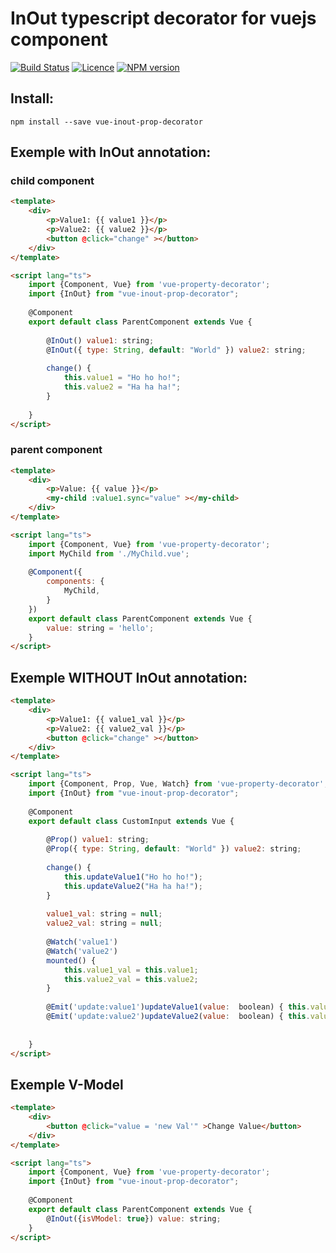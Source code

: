 # InOut typescript decorator for vuejs component 

[![Build Status](https://travis-ci.org/GollumJS/vue-inout-prop-decorator.svg?branch=master)](https://travis-ci.org/GollumJS/vue-inout-prop-decorator)
[![Licence](https://img.shields.io/npm/l/vue-inout-prop-decorator.svg?colorB=4B9081)](https://github.com/GollumJS/vue-inout-prop-decorator/blob/master/LICENSE)
[![NPM version](https://img.shields.io/npm/v/vue-inout-prop-decorator.svg)](https://www.npmjs.com/package/vue-inout-prop-decorator)

## Install:

```
npm install --save vue-inout-prop-decorator
```

## Exemple with InOut annotation:

### child component

```html
<template>
	<div>
		<p>Value1: {{ value1 }}</p>
		<p>Value2: {{ value2 }}</p>
		<button @click="change" ></button>
	</div>
</template>

<script lang="ts">
	import {Component, Vue} from 'vue-property-decorator';
	import {InOut} from "vue-inout-prop-decorator";
	
	@Component
	export default class ParentComponent extends Vue {
		
		@InOut() value1: string;
		@InOut({ type: String, default: "World" }) value2: string;
		
		change() {
			this.value1 = "Ho ho ho!";
			this.value2 = "Ha ha ha!";
		}
		
	}
</script>
```

### parent component

```html
<template>
	<div>
		<p>Value: {{ value }}</p>
		<my-child :value1.sync="value" ></my-child>
	</div>
</template>

<script lang="ts">
	import {Component, Vue} from 'vue-property-decorator';
	import MyChild from './MyChild.vue';
	
	@Component({
		components: {
			MyChild,
		}
	})
	export default class ParentComponent extends Vue {
		value: string = 'hello';		
	}
</script>
```

## Exemple WITHOUT InOut annotation:


```html
<template>
	<div>
		<p>Value1: {{ value1_val }}</p>
		<p>Value2: {{ value2_val }}</p>
		<button @click="change" ></button>
	</div>
</template>

<script lang="ts">
	import {Component, Prop, Vue, Watch} from 'vue-property-decorator';
	import {InOut} from "vue-inout-prop-decorator";
	
	@Component
	export default class CustomInput extends Vue {
		
		@Prop() value1: string;
		@Prop({ type: String, default: "World" }) value2: string;
		
		change() {
			this.updateValue1("Ho ho ho!");
			this.updateValue2("Ha ha ha!");
		}
		
		value1_val: string = null;
		value2_val: string = null;
		
		@Watch('value1')
		@Watch('value2')
		mounted() {
			this.value1_val = this.value1;
			this.value2_val = this.value2;
		}
		
		@Emit('update:value1')updateValue1(value:  boolean) { this.value1_val = value; }
		@Emit('update:value2')updateValue2(value:  boolean) { this.value2_val = value; }
		
		
	}
</script>
```

## Exemple V-Model


```html
<template>
	<div>
		<button @click="value = 'new Val'" >Change Value</button>
	</div>
</template>

<script lang="ts">
	import {Component, Vue} from 'vue-property-decorator';
	import {InOut} from "vue-inout-prop-decorator";
	
	@Component
	export default class ParentComponent extends Vue {
		@InOut({isVModel: true}) value: string;		
	}
</script>